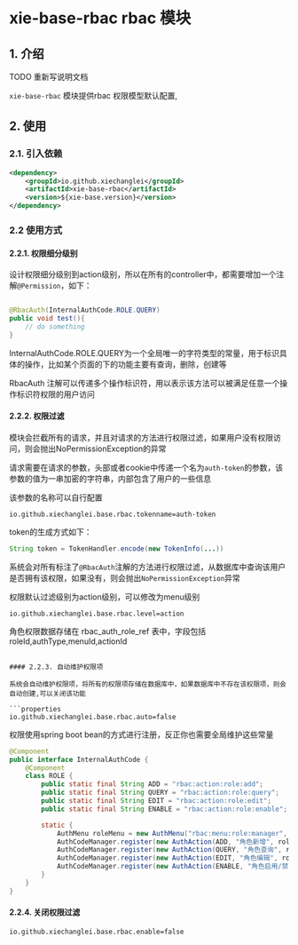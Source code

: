 # xie-base-rbac rbac 模块

## 1. 介绍

TODO 重新写说明文档

`xie-base-rbac` 模块提供rbac 权限模型默认配置,

## 2. 使用

### 2.1. 引入依赖

```xml
<dependency>
    <groupId>io.github.xiechanglei</groupId>
    <artifactId>xie-base-rbac</artifactId>
    <version>${xie-base.version}</version>
</dependency>
```

### 2.2 使用方式

#### 2.2.1. 权限细分级别

设计权限细分级别到action级别，所以在所有的controller中，都需要增加一个注解`@Permission`，如下：

```java

@RbacAuth(InternalAuthCode.ROLE.QUERY)
public void test(){
    // do something
}
```
InternalAuthCode.ROLE.QUERY为一个全局唯一的字符类型的常量，用于标识具体的操作，比如某个页面的下的功能主要有查询，删除，创建等

RbacAuth 注解可以传递多个操作标识符，用以表示该方法可以被满足任意一个操作标识符权限的用户访问

#### 2.2.2. 权限过滤

模块会拦截所有的请求，并且对请求的方法进行权限过滤，如果用户没有权限访问，则会抛出NoPermissionException的异常

请求需要在请求的参数，头部或者cookie中传递一个名为`auth-token`的参数，该参数的值为一串加密的字符串，内部包含了用户的一些信息

该参数的名称可以自行配置
```properties
io.github.xiechanglei.base.rbac.tokenname=auth-token
```
token的生成方式如下：
```java
String token = TokenHandler.encode(new TokenInfo(...))
```

系统会对所有标注了`@RbacAuth`注解的方法进行权限过滤，从数据库中查询该用户是否拥有该权限，如果没有，则会抛出`NoPermissionException`异常

权限默认过滤级别为action级别，可以修改为menu级别

```properties
io.github.xiechanglei.base.rbac.level=action
```

角色权限数据存储在 rbac_auth_role_ref 表中，字段包括 roleId,authType,menuId,actionId

```properties

#### 2.2.3. 自动维护权限项

系统会自动维护权限项，将所有的权限项存储在数据库中，如果数据库中不存在该权限项，则会自动创建,可以关闭该功能

```properties
io.github.xiechanglei.base.rbac.auto=false
```

权限使用spring boot bean的方式进行注册，反正你也需要全局维护这些常量
```java
@Component
public interface InternalAuthCode {
    @Component
    class ROLE {
        public static final String ADD = "rbac:action:role:add";
        public static final String QUERY = "rbac:action:role:query";
        public static final String EDIT = "rbac:action:role:edit";
        public static final String ENABLE = "rbac:action:role:enable";

        static {
            AuthMenu roleMenu = new AuthMenu("rbac:menu:role:manager", "角色管理");
            AuthCodeManager.register(new AuthAction(ADD, "角色新增", roleMenu));
            AuthCodeManager.register(new AuthAction(QUERY, "角色查询", roleMenu));
            AuthCodeManager.register(new AuthAction(EDIT, "角色编辑", roleMenu));
            AuthCodeManager.register(new AuthAction(ENABLE, "角色启用/禁用", roleMenu));
        }
    }
}
```

#### 2.2.4. 关闭权限过滤

```properties
io.github.xiechanglei.base.rbac.enable=false
```



